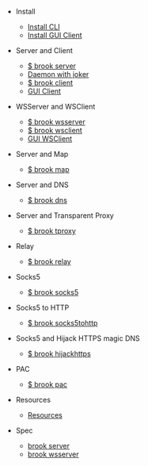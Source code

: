 * Install

    * [Install CLI](README.md)
    * [Install GUI Client](install-gui-client.md)

* Server and Client

    * [$ brook server](brook-server.md)
    * [Daemon with joker](joker.md)
    * [$ brook client](brook-client.md)
    * [GUI Client](brook-client-gui.md)

* WSServer and WSClient

    * [$ brook wsserver](brook-wsserver.md)
    * [$ brook wsclient](brook-wsclient.md)
    * [GUI WSClient](brook-wsclient-gui.md)

* Server and Map

    * [$ brook map](brook-map.md)

* Server and DNS

    * [$ brook dns](brook-dns.md)

* Server and Transparent Proxy

    * [$ brook tproxy](brook-tproxy.md)

* Relay

    * [$ brook relay](brook-relay.md)

* Socks5

    * [$ brook socks5](brook-socks5.md)

* Socks5 to HTTP

    * [$ brook socks5tohttp](brook-socks5tohttp.md)

* Socks5 and Hijack HTTPS magic DNS

    * [$ brook hijackhttps](brook-hijackhttps.md)

* PAC

    * [$ brook pac](brook-pac.md)

* Resources

    * [Resources](resources.md)

* Spec

    * [brook server](brook-server-spec.md)
    * [brook wsserver](brook-wsserver-spec.md)

